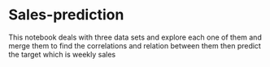 # Sales-prediction
This notebook deals with three data sets and explore each one of them and merge them to find the correlations and relation between them then predict the target which is weekly sales
